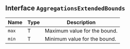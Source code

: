 ## Interface `AggregationsExtendedBounds`

| Name | Type | Description |
| - | - | - |
| `max` | T | Maximum value for the bound. |
| `min` | T | Minimum value for the bound. |
